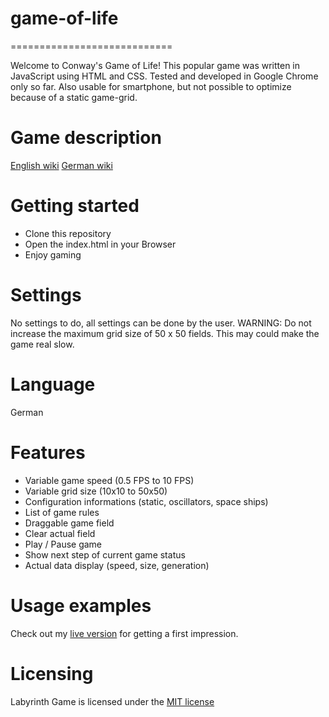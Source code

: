 # game-of-life
============================

Welcome to Conway's Game of Life!
This popular game was written in JavaScript using HTML and CSS. Tested and developed in Google Chrome only so far. Also usable for smartphone, but not possible to optimize because of a static game-grid.

# Game description
[English wiki](https://en.wikipedia.org/wiki/Conway%27s_Game_of_Life)
[German wiki](https://de.wikipedia.org/wiki/Conways_Spiel_des_Lebens)

# Getting started
* Clone this repository
* Open the index.html in your Browser
* Enjoy gaming

# Settings
No settings to do, all settings can be done by the user. 
WARNING: Do not increase the maximum grid size of 50 x 50 fields. This may could make the game real slow. 

# Language
German

# Features
* Variable game speed (0.5 FPS to 10 FPS)
* Variable grid size (10x10  to 50x50)
* Configuration informations (static, oscillators, space ships)
* List of game rules
* Draggable game field
* Clear actual field
* Play / Pause game
* Show next step of current game status
* Actual data display (speed, size, generation)

# Usage examples
Check out my [live version](http://jules-rau.de/projects/game-of-life/) for getting a first impression.

# Licensing
Labyrinth Game is licensed under the [MIT license](https://github.com/ammerzone/game-of-life/blob/master/LICENSE.md)
